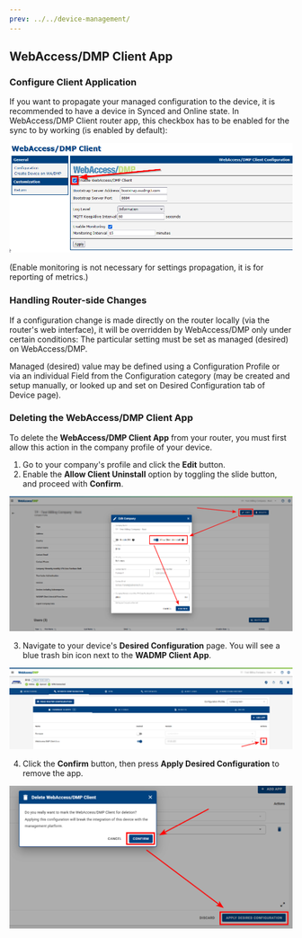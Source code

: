 ```yaml
---
prev: ../../device-management/
---
```


## WebAccess/DMP Client App

### Configure Client Application

If you want to propagate your managed configuration to the device, it is recommended to have a device in Synced and Online state. In WebAccess/DMP Client router app, this checkbox has to be enabled for the sync to by working (is enabled by default):

![Fields](../../images/management/client-enable.png)

(Enable monitoring is not necessary for settings propagation, it is for reporting of metrics.)

### Handling Router-side Changes

If a configuration change is made directly on the router locally (via the router's web interface), it will be overridden by WebAccess/DMP only under certain conditions: The particular setting must be set as managed (desired) on WebAccess/DMP.

Managed (desired) value may be defined using a Configuration Profile or via an individual Field from the Configuration category (may be created and setup manually, or looked up and set on Desired Configuration tab of Device page).

### Deleting the WebAccess/DMP Client App

To delete the **WebAccess/DMP Client App** from your router, you must first allow this action in the company profile of your device.  

1. Go to your company's profile and click the **Edit** button.  
2. Enable the **Allow Client Uninstall** option by toggling the slide button, and proceed with **Confirm**.  

![Fields](../../images/management/client-delete-1.png)

3. Navigate to your device's **Desired Configuration** page. You will see a blue trash bin icon next to the **WADMP Client App**.  

![Fields](../../images/management/client-delete-2.png)

4. Click the **Confirm** button, then press **Apply Desired Configuration** to remove the app.  

![Fields](../../images/management/client-delete-3.png)